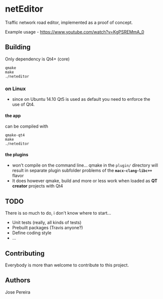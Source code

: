# netEditor

Traffic network road editor, implemented as a proof of concept.

Example usage - https://www.youtube.com/watch?v=KgPSREMmA_0

## Building
Only dependency is Qt4+ (core) 
```
qmake
make
./neteditor
```

### on Linux
* since on Ubuntu 14.10 Qt5 is used as default you need to enforce the use of Qt4.

#### the app
can be compiled with
```
qmake-qt4
make
./neteditor
```

#### the plugins
* won't compile on the command line...
  qmake in the `plugin/` directory will result in separate plugin subfolder problems of the **`macx-clang-libc++`** flavor
* It does however qmake, build and more or less work when loaded as **QT creator** projects with Qt4


## TODO
There is so much to do, i don't know where to start...
* Unit tests (really, all kinds of tests)
* Prebuilt packages (Travis anyone?)
* Define coding style
* ...

## Contributing
Everybody is more than welcome to contribute to this project.

## Authors
Jose Pereira
